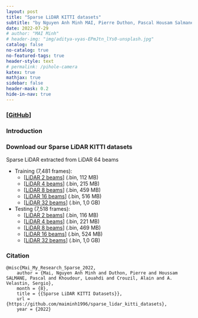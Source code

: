 ```yaml
---
layout: post
title: "Sparse LiDAR KITTI datasets"
subtitle: "by Nguyen Anh Minh MAI, Pierre Duthon, Pascal Housam Salmane, Louahdi Khoudour, Alain Crouzil, Sergio A. Velastin."
date: 2022-07-29
# author: "MAI Minh"
# header-img: "img/aditya-vyas-EPmJtn_lYs0-unsplash.jpg"
catalog: false
no-catalog: true
no-featured-tags: true
header-style: text
# permalink: /pihole-camera
katex: true
mathjax: true
sidebar: false
header-mask: 0.2
hide-in-nav: true
---
```

### [[GitHub](https://github.com/maiminh1996/sparse_lidar_kitti_datasets)]
<!-- <img src="/img/camera/diff_lens.png" alt="drawing" width="300"/> -->
<!-- ![](/img/sensors.png) -->

### Introduction

### Download our Sparse LiDAR KITTI datasets

Sparse LiDAR extracted from LiDAR 64 beams
- Training (7,481 frames): 
    - [[LiDAR 2 beams](https://drive.google.com/file/d/1huWns8PlAvFNcbolRnzQe-82B4L3tYUx/view?usp=sharing)] (.bin, 112 MB)
    - [[LiDAR 4 beams](https://drive.google.com/file/d/1EMFFW1wmXDLvvzhkCWSlDPuo8WBoyw31/view?usp=sharing)] (.bin, 215 MB)
    - [[LiDAR 8 beams](https://drive.google.com/file/d/1jnr5n3iuUY_L52XJp3FWfIIymq1rQmgL/view?usp=sharing)] (.bin, 459 MB)
    - [[LiDAR 16 beams](https://drive.google.com/file/d/17midavbRLGuCXcw7sPZH1zRYMmDVUyUv/view?usp=sharing)] (.bin, 516 MB)
    - [[LiDAR 32 beams](https://drive.google.com/file/d/1GpYMUUHxA7XuLg3i0ubmI2uGJ0AeX3cv/view?usp=sharing)]  (.bin, 1,0 GB)
- Testing (7,518 frames):
    - [[LiDAR 2 beams](https://drive.google.com/file/d/1h2Jy-dgL6-h9lmuFdRcGrwdt5g4I2unB/view?usp=sharing)] (.bin, 116 MB)
    - [[LiDAR 4 beams](https://drive.google.com/file/d/1-FyTr5A6L1tZBh8m8HZDdbs0PAD755a6/view?usp=sharing)] (.bin, 221 MB)
    - [[LiDAR 8 beams](https://drive.google.com/file/d/10FeEGDN0s8UtbJu09EE8gs-SIx_4hwMN/view?usp=sharing)] (.bin, 469 MB)
    - [[LiDAR 16 beams](https://drive.google.com/file/d/1hngF_njyv0Bg44i5omnMcRW_w4R2QVym/view?usp=sharing)] (.bin, 524 MB)
    - [[LiDAR 32 beams](https://drive.google.com/file/d/1mT0ezygizWTtd1k1bD9W7-LH9lveK8gF/view?usp=sharing)]  (.bin, 1,0 GB)

### Citation
    @misc{Mai_My_Research_Sparse_2022,
        author = {Mai, Nguyen Anh Minh and Duthon, Pierre and Houssam SALMANE, Pascal and Khoudour, Louahdi and Crouzil, Alain and A. Velastin, Sergio},
        month = {8},
        title = {{Sparse LiDAR KITTI Datasets}},
        url = {https://github.com/maiminh1996/sparse_lidar_kitti_datasets},
        year = {2022}
